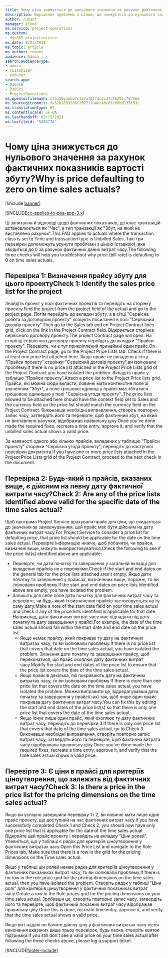```yaml
---
title: Чому ціна знижується до нульового значення за рахунок фактичних показників вартості збуту?
description: Вирішення проблеми з ціною, що знижується до нульового значення за рахунок фактичних показників вартості збуту.
author: rumant
manager: kfend
ms.service: project-operations
ms.custom:
- dyn365-projectservice
ms.date: 8/21/2018
ms.topic: article
ms.author: rumant
audience: Admin
search.audienceType:
- admin
- customizer
- enduser
search.app:
- D365CE
- D365PS
- ProjectOperations
ms.openlocfilehash: cfb359b4ebd7c1a7a70ffdc2c47cf6291c797566
ms.sourcegitcommit: fa32b1893286f20271fa4ec4be8fc68bd135f53c
ms.translationtype: HT
ms.contentlocale: uk-UA
ms.lasthandoff: 02/15/2021
ms.locfileid: "5285778"
---
```

# <a name="why-is-price-defaulting-to-zero-on-time-sales-actuals"></a><span data-ttu-id="e4fa1-103">Чому ціна знижується до нульового значення за рахунок фактичних показників вартості збуту?</span><span class="sxs-lookup"><span data-stu-id="e4fa1-103">Why is price defaulting to zero on time sales actuals?</span></span>

[!include [banner](../includes/psa-now-project-operations.md)]

[!INCLUDE[cc-applies-to-psa-app-3.x](../includes/cc-applies-to-psa-app-3x.md)]

<span data-ttu-id="e4fa1-104">Ці запитання й відповіді щодо фактичних показників, де клас транзакцій встановлюється як "Час", а тип транзакції як "Збут, на який не виставлено рахунок".</span><span class="sxs-lookup"><span data-stu-id="e4fa1-104">This FAQ applies to actuals where the transaction class is set to Time and transaction type is Unbilled Sales.</span></span> <span data-ttu-id="e4fa1-105">Такі три перевірки допоможуть усунути проблеми з ціною (ставкою), яка зводиться до 0 за рахунок фактичних даних витрат часу.</span><span class="sxs-lookup"><span data-stu-id="e4fa1-105">The following three checks will help you troubleshoot why price (bill rate) is defaulting to 0 on time sales actuals.</span></span>

## <a name="check-1-identify-the-sales-price-list-for-the-project"></a><span data-ttu-id="e4fa1-106">Перевірка 1: Визначення прайсу збуту для цього проекту</span><span class="sxs-lookup"><span data-stu-id="e4fa1-106">Check 1: Identify the sales price list for the project</span></span>

<span data-ttu-id="e4fa1-107">Знайдіть проект у полі фактичних проектів та перейдіть на сторінку проекту.</span><span class="sxs-lookup"><span data-stu-id="e4fa1-107">Find the project from the project field of the actual and go to the project page.</span></span> <span data-ttu-id="e4fa1-108">Потім перейдіть до вкладки збуту, а в сітці "Сервісна робота за договором проекту" клацніть посилання в полі "Сервісний договір проекту".</span><span class="sxs-lookup"><span data-stu-id="e4fa1-108">Then go to the Sales tab and on Project Contract lines grid, click on the link in the Project Contract field.</span></span> <span data-ttu-id="e4fa1-109">Відкриється сторінка сервісного договору проекту.</span><span class="sxs-lookup"><span data-stu-id="e4fa1-109">The project Contract page will open.</span></span> <span data-ttu-id="e4fa1-110">На сторінці сервісного договору проекту перейдіть до вкладки "Прайси проекту". Перевірте, чи є тут прикріплений принаймні один прайс.</span><span class="sxs-lookup"><span data-stu-id="e4fa1-110">On the Project Contract page, go to the Project Price Lists tab. Check if there is at least one price list attached here.</span></span> <span data-ttu-id="e4fa1-111">Якщо прайс не вкладено у сітці "Прайси проекту" сторінки "Сервісний договір проекту",ви ізолювали проблему.</span><span class="sxs-lookup"><span data-stu-id="e4fa1-111">If there is no price list attached in the Project Price Lists grid of the Project Contract you have isolated the problem.</span></span> <span data-ttu-id="e4fa1-112">Вкладіть прайс у таблицю "Прайси проекту".</span><span class="sxs-lookup"><span data-stu-id="e4fa1-112">Attach a price list to the Project Price lists grid.</span></span> <span data-ttu-id="e4fa1-113">Прайси, які можна сюди вкласти, повинні мати контекстне поле зі значенням "Збут", а поле грошової одиниці у прайсі має збігатися грошовою одиницею у полі "Сервісна угода проекту"..</span><span class="sxs-lookup"><span data-stu-id="e4fa1-113">The price lists allowed to be attached here should have the context field set to Sales and the currency field on the price list should match the currency field on the Project Contract.</span></span> <span data-ttu-id="e4fa1-114">Виконавши необхідні виправлення, створіть повторно запис часу, затвердіть його та перевірте, щоб фактичний збут, на який не виставлено рахунки, відображав правильну ціну.</span><span class="sxs-lookup"><span data-stu-id="e4fa1-114">Once you’ve done made the required fixes, recreate a time entry, approve it, and verify that the unbilled sales actual shows a valid price.</span></span> 

<span data-ttu-id="e4fa1-115">За наявності одного або кількох прайсів, вкладених у таблицю "Прайси проекту" сторінки "Сервісна угода проекту", перейдіть до наступної перевірки документа.</span><span class="sxs-lookup"><span data-stu-id="e4fa1-115">If you have one or more price lists attached in the Project Price Lists grid of the Project Contract, proceed to the next check in the document.</span></span>

## <a name="check-2-are-any-of-the-price-lists-identified-above-valid-for-the-specific-date-of-the-time-sales-actual"></a><span data-ttu-id="e4fa1-116">Перевірка 2: Будь-який із прайсів, вказаних вище, є дійсним на певну дату фактичної витрати часу?</span><span class="sxs-lookup"><span data-stu-id="e4fa1-116">Check 2: Are any of the price lists identified above valid for the specific date of the time sales actual?</span></span>

<span data-ttu-id="e4fa1-117">Щоб програма Project Service врахувала прайс для ціни, що скидається до значення за замовчуванням, цей прайс має бути дійсним на дату фактичних витрат часу.</span><span class="sxs-lookup"><span data-stu-id="e4fa1-117">For Project Service to consider a price list for defaulting price, that price list should be applicable for the date on the time sales actual.</span></span> <span data-ttu-id="e4fa1-118">Перевірте інформацію нижче, щоб побачити, чи прайси, визначені вище, можуть використовуватися:</span><span class="sxs-lookup"><span data-stu-id="e4fa1-118">Check the following to see if the price list(s) identified above are applicable:</span></span>
- <span data-ttu-id="e4fa1-119">Перевірте, чи дати початку та завершення у загальній вкладці для вкладених прайсів не є порожніми.</span><span class="sxs-lookup"><span data-stu-id="e4fa1-119">Check if the start and end dates on the general tab for the price lists attached aren’t empty.</span></span> <span data-ttu-id="e4fa1-120">Якщо дати початку та завершення у прайсах, визначених вище, порожні, то ви ізолювали проблему.</span><span class="sxs-lookup"><span data-stu-id="e4fa1-120">If the start and end dates on price lists identified above are empty, you have isolated the problem.</span></span> 
- <span data-ttu-id="e4fa1-121">Запишіть для себе поле дати початку для фактичних витрат часу та перевірте, чи будь-який із визначених прайсів застосовується на ту саму дату.</span><span class="sxs-lookup"><span data-stu-id="e4fa1-121">Make a note of the start date field on your time sales actual and check if any of the price lists identified is applicable for that date.</span></span> <span data-ttu-id="e4fa1-122">Наприклад, дата фактичних витрат часу має підпадати під дату початку та дату завершення у прайсі.</span><span class="sxs-lookup"><span data-stu-id="e4fa1-122">For example, the date of the time sales actual should fall within the start date and end date on the price list.</span></span> 
    - <span data-ttu-id="e4fa1-123">Якщо немає прайсу, який покриває ту дату на фактичних витратах часу, то ви ізолювали проблему.</span><span class="sxs-lookup"><span data-stu-id="e4fa1-123">If there is no price list that covers that date on the time sales actual, you have isolated the problem.</span></span> <span data-ttu-id="e4fa1-124">Змінення дати початку та завершення прайсу, щоб переконатися, що прайс охоплює дату фактичних витрат часу.</span><span class="sxs-lookup"><span data-stu-id="e4fa1-124">Modify the start and end dates of the price list to ensure that the price list covers the date of the time sales actual.</span></span> 
    - <span data-ttu-id="e4fa1-125">Якщо прайсів декілька, які покривають дату на фактичних витратах часу, то ви ізолювали проблему.</span><span class="sxs-lookup"><span data-stu-id="e4fa1-125">If there is more than one price list that covers the date on the time sales actual, you have isolated the problem.</span></span> <span data-ttu-id="e4fa1-126">Можна виправити це, відредагувавши дати початку та завершення у прайсі(-ах) так, щоб лише один прайс покривав дату фактичних витрат часу.</span><span class="sxs-lookup"><span data-stu-id="e4fa1-126">You can fix this by editing the start and end dates of the price list(s) so that there is only one price list that covers the date of the time sales actual.</span></span> 
    - <span data-ttu-id="e4fa1-127">Якщо існує лише один прайс, який охоплює ту дату фактичних витрат часу, перейдіть до перевірки 3.</span><span class="sxs-lookup"><span data-stu-id="e4fa1-127">If there is only one price list that covers that date of the time sales actual, go to Check 3.</span></span>
<span data-ttu-id="e4fa1-128">Виконавши необхідні виправлення, створіть повторно запис витрат часу, затвердіть його та перевірте, щоб фактична витрата часу відображала правильну ціну.</span><span class="sxs-lookup"><span data-stu-id="e4fa1-128">Once you’ve done made the required fixes, recreate a time entry, approve it, and verify that the time sales actual shows a valid price.</span></span>

## <a name="check-3-is-there-a-price-in-the-price-list-for-the-pricing-dimensions-on-the-time-sales-actual"></a><span data-ttu-id="e4fa1-129">Перевірте 3: Є ціни в прайсі для критеріїв ціноутворення, що залежать від фактичних витрат часу?</span><span class="sxs-lookup"><span data-stu-id="e4fa1-129">Check 3: Is there a price in the price list for the pricing dimensions on the time sales actual?</span></span>

<span data-ttu-id="e4fa1-130">Якщо ви успішно завершили перевірку 1 і 2, ви повинні мати лише один прайс проекту, що доступний на час фактичних витрат часу.</span><span class="sxs-lookup"><span data-stu-id="e4fa1-130">If you have successfully completed Check 1 and Check 2, you should now have only one price list that is applicable for the date of the time sales actual.</span></span> <span data-ttu-id="e4fa1-131">Відкрийте цей прайс проекту і перейдіть на вкладку "Ціни ролей". Упевніться, що у таблиці є рядок для критеріїв ціноутворення у фактичних витратах часу.</span><span class="sxs-lookup"><span data-stu-id="e4fa1-131">Open this Price List and navigate to the Role Prices tab. Make sure that there is a row in the grid for the pricing dimensions on the Time sales actual.</span></span>

<span data-ttu-id="e4fa1-132">Якщо у таблиці цін ролей немає рядка для критеріїв ціноутворення у фактичних показниках витрат часу, то ви ізолювали проблему.</span><span class="sxs-lookup"><span data-stu-id="e4fa1-132">If there is no row in the role price grid for the pricing dimensions on the time sales actual, then you have isolated the problem.</span></span> <span data-ttu-id="e4fa1-133">Створіть рядок у таблиці "Ціни ролі" для критеріїв ціноутворення у фактичних показниках витрат часу.</span><span class="sxs-lookup"><span data-stu-id="e4fa1-133">Create a row in the Role prices grid for the pricing dimensions on your time sales actual.</span></span> <span data-ttu-id="e4fa1-134">Зробивши це, створіть повторно запис часу, затвердіть його та перевірте, щоб фактичний показник витрат часу відображав правильну ціну.</span><span class="sxs-lookup"><span data-stu-id="e4fa1-134">Once this is done, recreate time entry, approve it, and verify that the time sales actual shows a valid price.</span></span>

<span data-ttu-id="e4fa1-135">Якщо ви і надалі не бачите дійсну ціну у фактичних витратах часу після виконання вказаних вище трьох перевірок, будь ласка, створіть квиток підтримки.</span><span class="sxs-lookup"><span data-stu-id="e4fa1-135">If you still don't see a valid price on your time sales actual after following the three checks above, please log a support ticket.</span></span> 



[!INCLUDE[footer-include](../includes/footer-banner.md)]